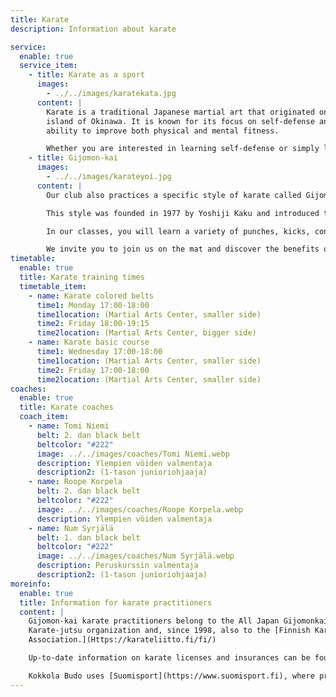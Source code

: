 ```yaml
---
title: Karate
description: Information about karate

service:
  enable: true
  service_item:
    - title: Karate as a sport
      images:
        - ../../images/karatekata.jpg
      content: |
        Karate is a traditional Japanese martial art that originated on the
        island of Okinawa. It is known for its focus on self-defense and its
        ability to improve both physical and mental fitness. 

        Whether you are interested in learning self-defense or simply looking for a comprehensive form of exercise, karate has something to offer for everyone.
    - title: Gijomon-kai
      images:
        - ../../images/karateyoi.jpg
      content: |
        Our club also practices a specific style of karate called Gijomon-kai. 

        This style was founded in 1977 by Yoshiji Kaku and introduced to Finland by Kim Isaksson in 1994. The name Gijomon means "duty first" or "destiny is to act towards one's duty" in English. 

        In our classes, you will learn a variety of punches, kicks, controls, throws, and falls, as well as how to apply them in self-defense situations.

        We invite you to join us on the mat and discover the benefits of practicing karate and Gijomon-kai for yourself.
timetable:
  enable: true
  title: Karate training times
  timetable_item:
    - name: Karate colored belts
      time1: Monday 17:00-18:00
      time1location: (Martial Arts Center, smaller side)
      time2: Friday 18:00-19:15
      time2location: (Martial Arts Center, bigger side)
    - name: Karate basic course
      time1: Wednesday 17:00-18:00
      time1location: (Martial Arts Center, smaller side)
      time2: Friday 17:00-18:00
      time2location: (Martial Arts Center, smaller side)
coaches:
  enable: true
  title: Karate coaches
  coach_item:
    - name: Tomi Niemi
      belt: 2. dan black belt
      beltcolor: "#222"
      image: ../../images/coaches/Tomi Niemi.webp
      description: Ylempien vöiden valmentaja
      description2: (1-tason junioriohjaaja)
    - name: Roope Korpela
      belt: 2. dan black belt
      beltcolor: "#222"
      image: ../../images/coaches/Roope Korpela.webp
      description: Ylempien vöiden valmentaja
    - name: Num Syrjälä
      belt: 1. dan black belt
      beltcolor: "#222"
      image: ../../images/coaches/Num Syrjälä.webp
      description: Peruskurssin valmentaja
      description2: (1-tason junioriohjaaja)
moreinfo:
  enable: true
  title: Information for karate practitioners
  content: |
    Gijomon-kai karate practitioners belong to the All Japan Gijomonkai
    Karate-jutsu organization and, since 1998, also to the [Finnish Karate
    Association.](Https://karateliitto.fi/fi/) 

    Up-to-date information on karate licenses and insurances can be found on the Finnish Karate Association's website under [licenses and insurances](https://karateliitto.fi/fi/lisenssit-ja-vakuutukset/) 

    Kokkola Budo uses [Suomisport](https://www.suomisport.fi), where practitioners can buy licenses and insurance.
---
```

